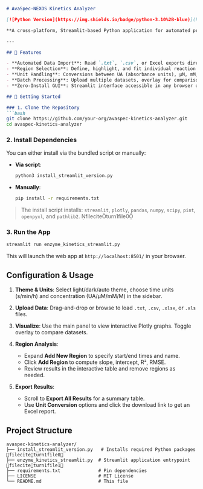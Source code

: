 ````markdown
# AvaSpec-NEXOS Kinetics Analyzer

[![Python Version](https://img.shields.io/badge/python-3.10%2B-blue)](https://www.python.org/)  [![Streamlit](https://img.shields.io/badge/streamlit-1.0%2B-orange)](https://streamlit.io/)  [![License](https://img.shields.io/badge/license-MIT-green)](LICENSE)

**A cross-platform, Streamlit-based Python application for automated processing, fitting, and visualization of enzyme kinetics data recorded with AvaSpec spectrometers.**

---

## 🎯 Features

- **Automated Data Import**: Read `.txt`, `.csv`, or Excel exports directly from AvaSpec (*.txt/*.csv/*.xlsx/.xls).
- **Region Selection**: Define, highlight, and fit individual reaction phases with slope, intercept, R², RMSE, and point count.
- **Unit Handling**: Conversions between UA (absorbance units), µM, mM, M, seconds, minutes, hours via Pint.
- **Batch Processing**: Upload multiple datasets, overlay for comparison, and generate consolidated results.
- **Zero-Install GUI**: Streamlit interface accessible in any browser on Windows, macOS, or Linux.

## 🚀 Getting Started

### 1. Clone the Repository
```bash
git clone https://github.com/your-org/avaspec-kinetics-analyzer.git
cd avaspec-kinetics-analyzer
````

### 2. Install Dependencies

You can either install via the bundled script or manually:

* **Via script**:

  ```bash
  python3 install_streamlit_version.py
  ```
* **Manually**:

  ```bash
  pip install -r requirements.txt
  ```

> The install script installs: `streamlit`, `plotly`, `pandas`, `numpy`, `scipy`, `pint`, `openpyxl`, and `pathlib2`. fileciteturn1file0

### 3. Run the App

```bash
streamlit run enzyme_kinetics_streamlit.py
```

This will launch the web app at `http://localhost:8501/` in your browser.

## Configuration & Usage

1. **Theme & Units**: Select light/dark/auto theme, choose time units (s/min/h) and concentration (UA/µM/mM/M) in the sidebar.
2. **Upload Data**: Drag-and-drop or browse to load `.txt`, `.csv`, `.xlsx`, or `.xls` files.
3. **Visualize**: Use the main panel to view interactive Plotly graphs. Toggle overlay to compare datasets.
4. **Region Analysis**:

   * Expand **Add New Region** to specify start/end times and name.
   * Click **Add Region** to compute slope, intercept, R², RMSE.
   * Review results in the interactive table and remove regions as needed.
5. **Export Results**:

   * Scroll to **Export All Results** for a summary table.
   * Use **Unit Conversion** options and click the download link to get an Excel report.

## Project Structure

```text
avaspec-kinetics-analyzer/
├── install_streamlit_version.py   # Installs required Python packages fileciteturn1file0
├── enzyme_kinetics_streamlit.py  # Streamlit application entrypoint fileciteturn1file1
├── requirements.txt              # Pin dependencies
├── LICENSE                       # MIT License
└── README.md                     # This file
```
